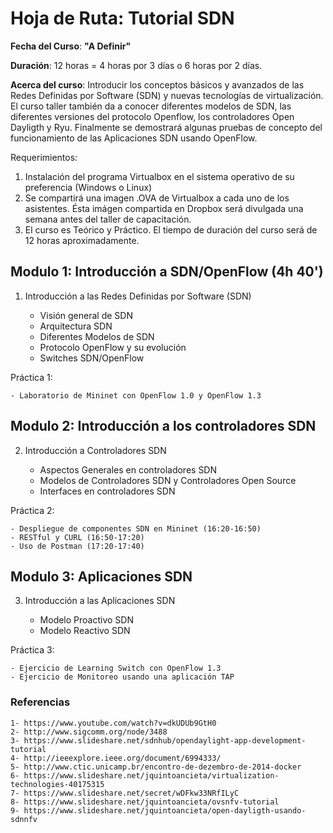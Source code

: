 # Hoja de Ruta: Tutorial SDN 

**Fecha del Curso**: **"A Definir"**

**Duración**: 12 horas = 4 horas por 3 días o 6 horas por 2 días.

**Acerca del curso**: Introducir los conceptos básicos y avanzados de las Redes Definidas por Software (SDN) y nuevas tecnologías de virtualización. El curso taller también da a conocer diferentes modelos de SDN, las diferentes versiones del protocolo Openflow, los controladores Open Dayligth y Ryu. Finalmente se demostrará algunas pruebas de concepto del funcionamiento de las Aplicaciones SDN usando OpenFlow.

Requerimientos:

1. Instalación del programa Virtualbox en el sistema operativo de su preferencia (Windows o Linux)
2. Se compartirá una imagen .OVA de Virtualbox a cada uno de los asistentes. Ésta imágen compartida en Dropbox será divulgada una semana antes del taller de capacitación.
3. El curso es Teórico y Práctico. El tiempo de duración del curso será de 12 horas aproximadamente.

## Modulo 1: Introducción a SDN/OpenFlow (4h 40')

1. Introducción a las Redes Definidas por Software (SDN)

	- Visión general de SDN
	- Arquitectura SDN
	- Diferentes Modelos de SDN
	- Protocolo OpenFlow y su evolución
	- Switches SDN/OpenFlow

Práctica 1:

	- Laboratorio de Mininet con OpenFlow 1.0 y OpenFlow 1.3

## Modulo 2: Introducción a los controladores SDN

2. Introducción a Controladores SDN

	- Aspectos Generales en controladores SDN
	- Modelos de Controladores SDN y Controladores Open Source
	- Interfaces en controladores SDN

Práctica 2:

	- Despliegue de componentes SDN en Mininet (16:20-16:50)
	- RESTful y CURL (16:50-17:20)
	- Uso de Postman (17:20-17:40)

## Modulo 3: Aplicaciones SDN

3. Introducción a las Aplicaciones SDN

	- Modelo Proactivo SDN
	- Modelo Reactivo SDN	

Práctica 3:

	- Ejercicio de Learning Switch con OpenFlow 1.3
	- Ejercicio de Monitoreo usando una aplicación TAP

### Referencias
```
1- https://www.youtube.com/watch?v=dkUDUb9GtH0
2- http://www.sigcomm.org/node/3488
3- https://www.slideshare.net/sdnhub/opendaylight-app-development-tutorial
4- http://ieeexplore.ieee.org/document/6994333/
5- http://www.ctic.unicamp.br/encontro-de-dezembro-de-2014-docker
6- https://www.slideshare.net/jquintoancieta/virtualization-technologies-40175315
7- https://www.slideshare.net/secret/wDFkw33NRfILyC
8- https://www.slideshare.net/jquintoancieta/ovsnfv-tutorial
9- https://www.slideshare.net/jquintoancieta/open-dayligth-usando-sdnnfv
```

